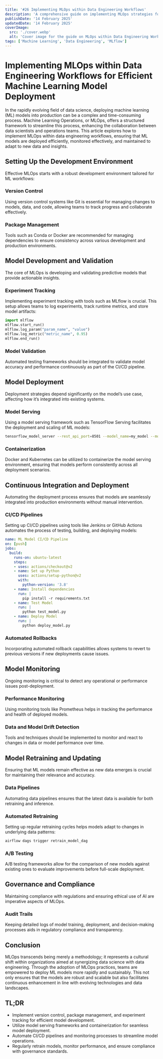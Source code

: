 ```yaml
---
title: '#26 Implementing MLOps within Data Engineering Workflows'
description: 'A comprehensive guide on implementing MLOps strategies for efficient model deployment in data engineering workflows.'
publishDate: '14 February 2025'
updatedDate: '14 February 2025'
coverImage:
  src: './cover.webp'
  alt: 'Cover image for the guide on MLOps within Data Engineering Workflows'
tags: ['Machine Learning', 'Data Engineering', 'MLflow']
---
```



# Implementing MLOps within Data Engineering Workflows for Efficient Machine Learning Model Deployment

In the rapidly evolving field of data science, deploying machine learning (ML) models into production can be a complex and time-consuming process. Machine Learning Operations, or MLOps, offers a structured framework to streamline this process, enhancing the collaboration between data scientists and operations teams. This article explores how to implement MLOps within data engineering workflows, ensuring that ML models are deployed efficiently, monitored effectively, and maintained to adapt to new data and insights.

## Setting Up the Development Environment

Effective MLOps starts with a robust development environment tailored for ML workflows:

### Version Control
Using version control systems like Git is essential for managing changes to models, data, and code, allowing teams to track progress and collaborate effectively.

### Package Management
Tools such as Conda or Docker are recommended for managing dependencies to ensure consistency across various development and production environments.

## Model Development and Validation

The core of MLOps is developing and validating predictive models that provide actionable insights.

### Experiment Tracking
Implementing experiment tracking with tools such as MLflow is crucial. This setup allows teams to log experiments, track runtime metrics, and store model artifacts:
```python
import mlflow
mlflow.start_run()
mlflow.log_param("param_name", "value")
mlflow.log_metric("metric_name", 0.95)
mlflow.end_run()
```

### Model Validation
Automated testing frameworks should be integrated to validate model accuracy and performance continuously as part of the CI/CD pipeline.

## Model Deployment

Deployment strategies depend significantly on the model’s use case, affecting how it’s integrated into existing systems.

### Model Serving
Using a model serving framework such as TensorFlow Serving facilitates the deployment and scaling of ML models:
```bash
tensorflow_model_server --rest_api_port=8501 --model_name=my_model --model_base_path="/path/to/model"
```

### Containerization
Docker and Kubernetes can be utilized to containerize the model serving environment, ensuring that models perform consistently across all deployment scenarios.

## Continuous Integration and Deployment

Automating the deployment process ensures that models are seamlessly integrated into production environments without manual intervention.

### CI/CD Pipelines
Setting up CI/CD pipelines using tools like Jenkins or GitHub Actions automates the process of testing, building, and deploying models:
```yaml
name: ML Model CI/CD Pipeline
on: [push]
jobs:
  build:
    runs-on: ubuntu-latest
    steps:
    - uses: actions/checkout@v2
    - name: Set up Python
      uses: actions/setup-python@v2
      with:
        python-version: '3.8'
    - name: Install dependencies
      run: |
        pip install -r requirements.txt
    - name: Test Model
      run: |
        python test_model.py
    - name: Deploy Model
      run: |
        python deploy_model.py
```

### Automated Rollbacks
Incorporating automated rollback capabilities allows systems to revert to previous versions if new deployments cause issues.

## Model Monitoring

Ongoing monitoring is critical to detect any operational or performance issues post-deployment.

### Performance Monitoring
Using monitoring tools like Prometheus helps in tracking the performance and health of deployed models.

### Data and Model Drift Detection
Tools and techniques should be implemented to monitor and react to changes in data or model performance over time.

## Model Retraining and Updating

Ensuring that ML models remain effective as new data emerges is crucial for maintaining their relevance and accuracy.

### Data Pipelines
Automating data pipelines ensures that the latest data is available for both retraining and inference.

### Automated Retraining
Setting up regular retraining cycles helps models adapt to changes in underlying data patterns:
```bash
airflow dags trigger retrain_model_dag
```

### A/B Testing
A/B testing frameworks allow for the comparison of new models against existing ones to evaluate improvements before full-scale deployment.

## Governance and Compliance

Maintaining compliance with regulations and ensuring ethical use of AI are imperative aspects of MLOps.

### Audit Trails
Keeping detailed logs of model training, deployment, and decision-making processes aids in regulatory compliance and transparency.

## Conclusion

MLOps transcends being merely a methodology; it represents a cultural shift within organizations aimed at synergizing data science with data engineering. Through the adoption of MLOps practices, teams are empowered to deploy ML models more rapidly and sustainably. This not only ensures that the models are robust and scalable but also facilitates continuous enhancement in line with evolving technologies and data landscapes.

## TL;DR

- Implement version control, package management, and experiment tracking for efficient model development.
- Utilize model serving frameworks and containerization for seamless model deployment.
- Automate CI/CD pipelines and monitoring processes to streamline model operations.
- Regularly retrain models, monitor performance, and ensure compliance with governance standards.